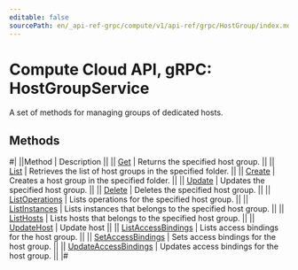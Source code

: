 ```yaml
---
editable: false
sourcePath: en/_api-ref-grpc/compute/v1/api-ref/grpc/HostGroup/index.md
---
```


# Compute Cloud API, gRPC: HostGroupService

A set of methods for managing groups of dedicated hosts.

## Methods

#|
||Method | Description ||
|| [Get](get.md) | Returns the specified host group. ||
|| [List](list.md) | Retrieves the list of host groups in the specified folder. ||
|| [Create](create.md) | Creates a host group in the specified folder. ||
|| [Update](update.md) | Updates the specified host group. ||
|| [Delete](delete.md) | Deletes the specified host group. ||
|| [ListOperations](listOperations.md) | Lists operations for the specified host group. ||
|| [ListInstances](listInstances.md) | Lists instances that belongs to the specified host group. ||
|| [ListHosts](listHosts.md) | Lists hosts that belongs to the specified host group. ||
|| [UpdateHost](updateHost.md) | Update host ||
|| [ListAccessBindings](listAccessBindings.md) | Lists access bindings for the host group. ||
|| [SetAccessBindings](setAccessBindings.md) | Sets access bindings for the host group. ||
|| [UpdateAccessBindings](updateAccessBindings.md) | Updates access bindings for the host group. ||
|#